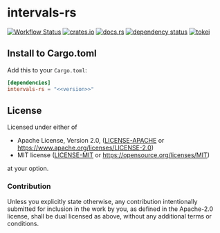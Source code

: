 # intervals-rs

[![Workflow Status](https://github.com/j5ik2o/intervals-rs/workflows/Rust/badge.svg)](https://github.com/j5ik2o/intervals-rs/actions?query=workflow%3A%22Rust%22)
[![crates.io](https://img.shields.io/crates/v/intervals-rs.svg)](https://crates.io/crates/intervals-rs)
[![docs.rs](https://docs.rs/intervals-rs/badge.svg)](https://docs.rs/intervals-rs)
[![dependency status](https://deps.rs/repo/github/j5ik2o/intervals-rs/status.svg)](https://deps.rs/repo/github/j5ik2o/intervals-rs)
[![tokei](https://tokei.rs/b1/github/j5ik2o/intervals-rs)](https://github.com/XAMPPRocky/tokei)

## Install to Cargo.toml

Add this to your `Cargo.toml`:

```toml
[dependencies]
intervals-rs = "<<version>>"
```


## License

Licensed under either of

* Apache License, Version 2.0, ([LICENSE-APACHE](LICENSE-APACHE) or https://www.apache.org/licenses/LICENSE-2.0)
* MIT license ([LICENSE-MIT](LICENSE-MIT) or https://opensource.org/licenses/MIT)

at your option.

### Contribution

Unless you explicitly state otherwise, any contribution intentionally submitted for inclusion in the work by you, as defined in the Apache-2.0 license, shall be dual licensed as above, without any additional terms or conditions.
